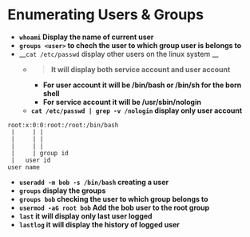 # Enumerating Users & Groups

- __`whoami` Display the name of current user__
- __`groups <user>` to chech the user to which group user is belongs to__
- __`cat /etc/passwd` display other users on the linux system __
  - > __It will display both service account and user account__
    - __For user account it will be /bin/bash or /bin/sh for the born shell__
    - __For service account it will be /usr/sbin/nologin__
  - __`cat /etc/passwd | grep -v /nologin` display only user account__
```
root:x:0:0:root:/root:/bin/bash
 |     | |
 |     | |
 |     | | 
 |     | group id
 |   user id
user name
```
- __`useradd -m bob -s /bin/bash` creating a user__
- __`groups` display the groups__
- __`groups bob` checking the user to which group belongs to__
- __`usermod -aG root bob` Add the bob user to the root group__
- __`last` it will display only last user logged__
- __`lastlog` it will display the history of logged user__
